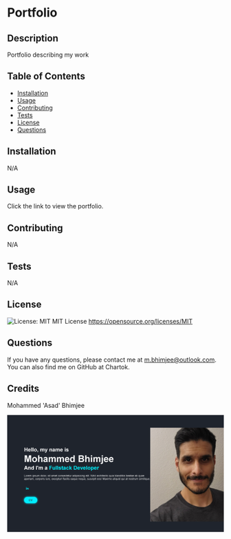 
# Portfolio

## Description

  Portfolio describing my work

## Table of Contents

* [Installation](#installation)
* [Usage](#usage)
* [Contributing](#contributing)
* [Tests](#tests)
* [License](#license)
* [Questions](#questions)

## Installation

  N/A

## Usage

  Click the link to view the portfolio.

## Contributing

  N/A

## Tests

  N/A

## License

  ![License: MIT](https://img.shields.io/badge/License-MIT-yellow.svg)
  MIT License
  <https://opensource.org/licenses/MIT>

## Questions

  If you have any questions, please contact me at <m.bhimjee@outlook.com>.
  You can also find me on GitHub at Chartok.

## Credits

  Mohammed 'Asad' Bhimjee

 ![Portfolio](images/portfolioPreview.png)

